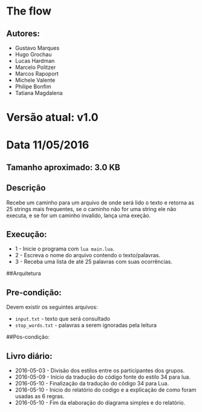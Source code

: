 # The flow


## Autores:

* Gustavo Marques
* Hugo Grochau
* Lucas Hardman
* Marcelo Politzer
* Marcos Rapoport
* Michele Valente
* Philipe Bonfim
* Tatiana Magdalena

# Versão atual: v1.0
# Data 11/05/2016
## Tamanho aproximado: 3.0 KB

## Descrição
Recebe um caminho para um arquivo de onde será lido o texto e retorna as 25 strings mais frequentes, se o caminho não for uma string ele não executa, e se for um caminho invalido, lança uma exeção.

## Execução:
* 1 - Inicie o programa com `lua main.lua`.
* 2 - Escreva o nome do arquivo contendo o texto/palavras.
* 3 - Receba uma lista de até 25 palavras com suas ocorrências.

##Arquitetura

## Pre-condição:

Devem existir os seguintes arquivos:
* `input.txt` - texto que será consultado
* `stop_words.txt` - palavras a serem ignoradas pela leitura

##Pós-condição:



## Livro diário:
* 2016-05-03 - Divisão dos estilos entre os participantes dos grupos.
* 2016-05-09 - Início da tradução do código fonte do estilo 34 para lua.
* 2016-05-10 - Finalização da tradução do código 34 para Lua.
* 2016-05-10 - Inicio do relatório do codigo e a explicação de como foram usadas as 6 regras.
* 2016-05-10 - Fim da elaboração do diagrama simples e do relatório.


